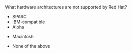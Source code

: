 What hardware architectures are not supported by Red Hat? 
* SPARC 
* IBM-compatible 
* Alpha 
+ Macintosh
* None of the above
